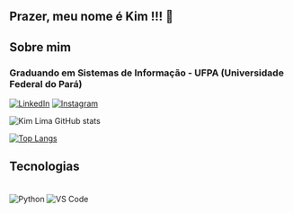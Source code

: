 ## Prazer, meu nome é Kim !!! 🖖
## Sobre mim
### Graduando em Sistemas de Informação - UFPA (Universidade Federal do Pará)

[![LinkedIn](https://img.shields.io/badge/LinkedIn-0077B5?style=for-the-badge&logo=linkedin&logoColor=white)](https://www.linkedin.com/in/kim-lima-0800461a1/)
[![Instagram](https://img.shields.io/badge/Instagram-E4405F?style=for-the-badge&logo=instagram&logoColor=white)](https://www.instagram.com/kimlimadlima/)

![Kim Lima GitHub stats](https://github-readme-stats.vercel.app/api?username=kimlimalima&show_icons=true&theme=dark)

[![Top Langs](https://github-readme-stats.vercel.app/api/top-langs/?username=kimlimalima&langs_count=8)](https://github.com/kimlimalima/github-readme-stats)


## Tecnologias

<div style="display: inline_block"><br/>
    <! --<img align="center" alt="Dart" src="https://img.shields.io/badge/Dart-0175C2?style=for-the-badge&logo=dart&logoColor=white"/>
    <img align="center" alt="Python" src="https://img.shields.io/badge/Python-14354C?style=for-the-badge&logo=python&logoColor=white"/>
    <! --<img align="center" alt="VIM" src="https://img.shields.io/badge/VIM-%2311AB00.svg?&style=for-the-badge&logo=vim&logoColor=white"/>
    <img align="center" alt="VS Code" src="https://img.shields.io/badge/Visual_Studio_Code-0078D4?style=for-the-badge&logo=visual%20studio%20code&logoColor=white"/>
</div>
